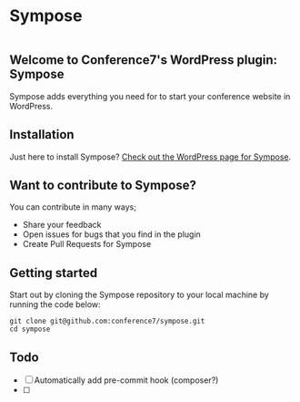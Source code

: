 # Sympose
[![<Conference7>](https://circleci.com/gh/conference7/sympose.svg?style=shield)](<LINK>)

## Welcome to Conference7's WordPress plugin: Sympose
Sympose adds everything you need for to start your conference website in WordPress.

## Installation
Just here to install Sympose? [Check out the WordPress page for Sympose](https://wordpress.org/plugins/sympose/).

## Want to contribute to Sympose?
You can contribute in many ways;
- Share your feedback
- Open issues for bugs that you find in the plugin
- Create Pull Requests for Sympose

## Getting started
Start out by cloning the Sympose repository to your local machine by running the code below:
```
git clone git@github.com:conference7/sympose.git
cd sympose
```

## Todo
- [ ] Automatically add pre-commit hook (composer?)
- [ ] 